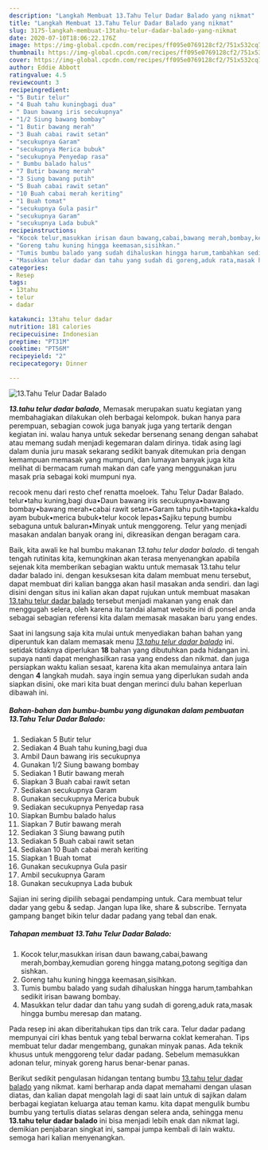 ```yaml
---
description: "Langkah Membuat 13.Tahu Telur Dadar Balado yang nikmat"
title: "Langkah Membuat 13.Tahu Telur Dadar Balado yang nikmat"
slug: 3175-langkah-membuat-13tahu-telur-dadar-balado-yang-nikmat
date: 2020-07-10T18:06:22.176Z
image: https://img-global.cpcdn.com/recipes/ff095e0769128cf2/751x532cq70/13tahu-telur-dadar-balado-foto-resep-utama.jpg
thumbnail: https://img-global.cpcdn.com/recipes/ff095e0769128cf2/751x532cq70/13tahu-telur-dadar-balado-foto-resep-utama.jpg
cover: https://img-global.cpcdn.com/recipes/ff095e0769128cf2/751x532cq70/13tahu-telur-dadar-balado-foto-resep-utama.jpg
author: Eddie Abbott
ratingvalue: 4.5
reviewcount: 3
recipeingredient:
- "5 Butir telur"
- "4 Buah tahu kuningbagi dua"
- " Daun bawang iris secukupnya"
- "1/2 Siung bawang bombay"
- "1 Butir bawang merah"
- "3 Buah cabai rawit setan"
- "secukupnya Garam"
- "secukupnya Merica bubuk"
- "secukupnya Penyedap rasa"
- " Bumbu balado halus"
- "7 Butir bawang merah"
- "3 Siung bawang putih"
- "5 Buah cabai rawit setan"
- "10 Buah cabai merah keriting"
- "1 Buah tomat"
- "secukupnya Gula pasir"
- "secukupnya Garam"
- "secukupnya Lada bubuk"
recipeinstructions:
- "Kocok telur,masukkan irisan daun bawang,cabai,bawang merah,bombay,kemudian goreng hingga matang,potong segitiga dan sishkan."
- "Goreng tahu kuning hingga keemasan,sisihkan."
- "Tumis bumbu balado yang sudah dihaluskan hingga harum,tambahkan sedikit irisan bawang bombay."
- "Masukkan telur dadar dan tahu yang sudah di goreng,aduk rata,masak hingga bumbu meresap dan matang."
categories:
- Resep
tags:
- 13tahu
- telur
- dadar

katakunci: 13tahu telur dadar 
nutrition: 181 calories
recipecuisine: Indonesian
preptime: "PT31M"
cooktime: "PT56M"
recipeyield: "2"
recipecategory: Dinner

---
```



![13.Tahu Telur Dadar Balado](https://img-global.cpcdn.com/recipes/ff095e0769128cf2/751x532cq70/13tahu-telur-dadar-balado-foto-resep-utama.jpg)

<b><i>13.tahu telur dadar balado</i></b>, Memasak merupakan suatu kegiatan yang membahagiakan dilakukan oleh berbagai kelompok. bukan hanya para perempuan, sebagian cowok juga banyak juga yang tertarik dengan kegiatan ini. walau hanya untuk sekedar bersenang senang dengan sahabat atau memang sudah menjadi kegemaran dalam dirinya. tidak asing lagi dalam dunia juru masak sekarang sedikit banyak ditemukan pria dengan kemampuan memasak yang mumpuni, dan lumayan banyak juga kita melihat di bermacam rumah makan dan cafe yang menggunakan juru masak pria sebagai koki mumpuni nya.

recook menu dari resto chef renatta moeloek. Tahu Telur Dadar Balado. telur•tahu kuning,bagi dua•Daun bawang iris secukupnya•bawang bombay•bawang merah•cabai rawit setan•Garam tahu putih•tapioka•kaldu ayam bubuk•merica bubuk•telur kocok lepas•Sajiku tepung bumbu sebaguna untuk baluran•Minyak untuk menggoreng. Telur yang menjadi masakan andalan banyak orang ini, dikreasikan dengan beragam cara.

Baik, kita awali ke hal bumbu makanan <i>13.tahu telur dadar balado</i>. di tengah tengah rutinitas kita, kemungkinan akan terasa menyenangkan apabila sejenak kita memberikan sebagian waktu untuk memasak 13.tahu telur dadar balado ini. dengan kesuksesan kita dalam membuat menu tersebut, dapat membuat diri kalian bangga akan hasil masakan anda sendiri. dan lagi disini dengan situs ini kalian akan dapat rujukan untuk membuat masakan <u>13.tahu telur dadar balado</u> tersebut menjadi makanan yang enak dan menggugah selera, oleh karena itu tandai alamat website ini di ponsel anda sebagai sebagian referensi kita dalam memasak masakan baru yang endes.


Saat ini langsung saja kita mulai untuk menyediakan bahan bahan yang diperuntuk kan dalam memasak menu <u><i>13.tahu telur dadar balado</i></u> ini. setidak tidaknya diperlukan <b>18</b> bahan yang dibutuhkan pada hidangan ini. supaya nanti dapat menghasilkan rasa yang endess dan nikmat. dan juga persiapkan waktu kalian sesaat, karena kita akan memulainya antara lain dengan <b>4</b> langkah mudah. saya ingin semua yang diperlukan sudah anda siapkan disini, oke mari kita buat dengan merinci dulu bahan keperluan dibawah ini.

<!--inarticleads1-->

##### Bahan-bahan dan bumbu-bumbu yang digunakan dalam pembuatan 13.Tahu Telur Dadar Balado:

1. Sediakan 5 Butir telur
1. Sediakan 4 Buah tahu kuning,bagi dua
1. Ambil  Daun bawang iris secukupnya
1. Gunakan 1/2 Siung bawang bombay
1. Sediakan 1 Butir bawang merah
1. Siapkan 3 Buah cabai rawit setan
1. Sediakan secukupnya Garam
1. Gunakan secukupnya Merica bubuk
1. Sediakan secukupnya Penyedap rasa
1. Siapkan  Bumbu balado halus
1. Siapkan 7 Butir bawang merah
1. Sediakan 3 Siung bawang putih
1. Sediakan 5 Buah cabai rawit setan
1. Sediakan 10 Buah cabai merah keriting
1. Siapkan 1 Buah tomat
1. Gunakan secukupnya Gula pasir
1. Ambil secukupnya Garam
1. Gunakan secukupnya Lada bubuk


Sajian ini sering dipilih sebagai pendamping untuk. Cara membuat telur dadar yang gebu &amp; sedap. Jangan lupa like, share &amp; subscribe. Ternyata gampang banget bikin telur dadar padang yang tebal dan enak. 

<!--inarticleads2-->

##### Tahapan membuat 13.Tahu Telur Dadar Balado:

1. Kocok telur,masukkan irisan daun bawang,cabai,bawang merah,bombay,kemudian goreng hingga matang,potong segitiga dan sishkan.
1. Goreng tahu kuning hingga keemasan,sisihkan.
1. Tumis bumbu balado yang sudah dihaluskan hingga harum,tambahkan sedikit irisan bawang bombay.
1. Masukkan telur dadar dan tahu yang sudah di goreng,aduk rata,masak hingga bumbu meresap dan matang.


Pada resep ini akan diberitahukan tips dan trik cara. Telur dadar padang mempunyai ciri khas bentuk yang tebal berwarna coklat kemerahan. Tips membuat telur dadar mengembang, gunakan minyak panas. Ada teknik khusus untuk menggoreng telur dadar padang. Sebelum memasukkan adonan telur, minyak goreng harus benar-benar panas. 

Berikut sedikit pengulasan hidangan tentang bumbu <u>13.tahu telur dadar balado</u> yang nikmat. kami berharap anda dapat memahami dengan ulasan diatas, dan kalian dapat mengolah lagi di saat lain untuk di sajikan dalam berbagai kegiatan keluarga atau teman kamu. kita dapat mengulik bumbu bumbu yang tertulis diatas selaras dengan selera anda, sehingga menu <b>13.tahu telur dadar balado</b> ini bisa menjadi lebih enak dan nikmat lagi. demikian penjabaran singkat ini, sampai jumpa kembali di lain waktu. semoga hari kalian menyenangkan.

